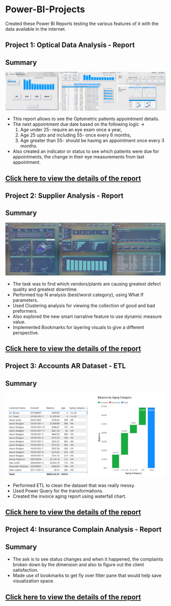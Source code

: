 # Power-BI-Projects
Created these Power BI Reports testing the various features of it with the data available in the internet. 

## Project 1: Optical Data Analysis - Report 
## Summary 
![](https://github.com/nancy-gl/Optical_patients_report/blob/main/images/Combined.png)
* This report allows to see the Optometric patients appointment details.
* The next appointment due date based on the following logic -> 
  1. Age under 25- require an eye exam once a year,
  2. Age 25 upto and including 55- once every 6 months,
  3. Age greater than 55- should be having an appointment once every 3 months.
* Also created an indicator or status to see which patients were due for appointments, the change in their eye measurements from last appointment.

## [Click here to view the details of the report](https://github.com/nancy-gl/Optical_patients_report)


## Project 2: Supplier Analysis - Report
## Summary
![](https://github.com/nancy-gl/Supplier_Analysis_report/blob/main/images/Combined.png)
* The task was to find which vendors/plants are causing greatest defect quality and greatest downtime.
* Performed top N analysis (best/worst category), using What If parameters.
* Used Clustering analysis for viewing the collection of good and bad preformers.
* Also explored the new smart narrative feature to use dynamic measure value.
* Implemented Bookmarks for layering visuals to give a different perspective.
  
## [Click here to view the details of the report](https://github.com/nancy-gl/Supplier_Analysis_report)

## Project 3: Accounts AR Dataset - ETL
## Summary
![](https://github.com/nancy-gl/Accounts-AR/blob/main/images/Aging%20Visuals%20small.png)
* Performed ETL to clean the dataset that was really messy.
* Used Power Query for the transformations. 
* Created the invoice aging report using waterfall chart.
  
## [Click here to view the details of the report](https://github.com/nancy-gl/Accounts-AR)
  
## Project 4: Insurance Complain Analysis - Report
## Summary
* The ask is to see status changes and when it happened, the complaints broken down by the dimension and also to figure out the client satisfaction.
* Made use of bookmarks to get fly over filter pane that would help save visualization space.

 ## [Click here to view the details of the report](https://github.com/nancy-gl/Supplier_Analysis_report)



